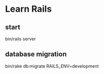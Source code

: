 # Learn Rails

start
-----
bin/rails server

database migration
------------------
bin/rake db:migrate RAILS_ENV=development

